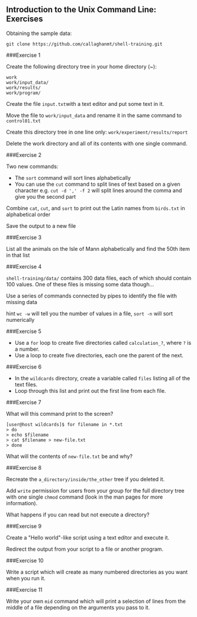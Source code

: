## Introduction to the Unix Command Line: Exercises

Obtaining the sample data:

`git clone https://github.com/callaghanmt/shell-training.git`

###Exercise 1

Create the following directory tree in your home directory (~):

    work
    work/input_data/
    work/results/
    work/program/

Create the file `input.txt`with a text editor and put some text in it.

Move the file to `work/input_data` and rename it in the same command to `control01.txt`

Create this directory tree in one line only: `work/experiment/results/report`

Delete the work directory and all of its contents with one single command.

###Exercise 2

Two new commands:

* The `sort` command will sort lines alphabetically
* You can use the `cut` command to split lines of text based on a given character
e.g. `cut -d ',' -f 2` will split lines around the comma and give you the second part

Combine `cat`, `cut`, and `sort` to print out the Latin names from `birds.txt` in alphabetical order

Save the output to a new file

###Exercise 3

List all the animals on the Isle of Mann alphabetically and find the 50th item in that list

###Exercise 4

`shell-training/data/` contains 300 data files, each of which should contain 100 values. One of these files is missing some data though...

Use a series of commands connected by pipes to identify the file with missing data

hint `wc -w` will tell you the number of values in a file, `sort -n` will sort numerically


###Exercise 5

* Use a `for` loop to create five directories called `calculation_?`, where `?` is a number.
* Use a loop to create five directories, each one the parent of the next.


###Exercise 6

* In the `wildcards` directory, create a variable called `files` listing all of the text files.
* Loop through this list and print out the first line from each file.

	
###Exercise 7

What will this command print to the screen?

	[user@host wildcards]$ for filename in *.txt
	> do
	> echo $filename
	> cat $filename > new-file.txt
	> done

What will the contents of `new-file.txt` be and why?

###Exercise 8

Recreate the `a_directory/inside/the_other` tree if you deleted it.

Add `write` permission for users from your group for the full directory tree with one single `chmod` command (look in the man pages for more information).

What happens if you can read but not execute a directory?


###Exercise 9

Create a "Hello world"-like script using a text editor and execute it.

Redirect the output from your script to a file or another program.


###Exercise 10

Write a script which will create as many numbered directories as you want when you run it.


###Exercise 11

Write your own `mid` command which will print a selection of lines from the middle of a file depending on the arguments you pass to it.

